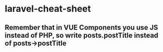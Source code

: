 # laravel-cheat-sheet

## Remember that in VUE Components you use JS instead of PHP, so write         posts.postTitle instead of posts->postTitle
